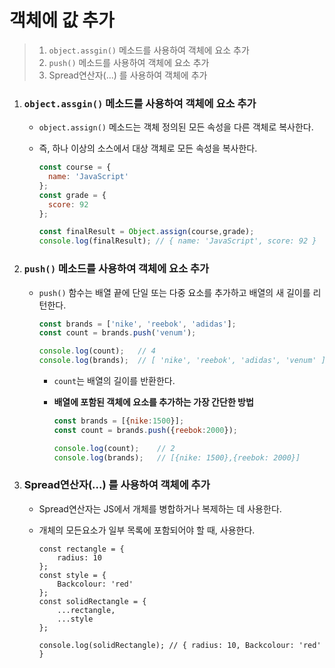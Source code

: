# 객체에 값 추가

> 1. ``object.assgin()`` 메소드를 사용하여 객체에 요소 추가
> 2. ``push()`` 메소드를 사용하여 객체에 요소 추가
> 3. Spread연산자(...) 를 사용하여 객체에 추가

1. ### ``object.assgin()`` 메소드를 사용하여 객체에 요소 추가

   - ``object.assign()`` 메소드는 객체 정의된 모든 속성을 다른 객체로 복사한다.

   - 즉, 하나 이상의 소스에서 대상 객체로 모든 속성을 복사한다.

     ```js
     const course = {
       name: 'JavaScript'  
     };
     const grade = {
       score: 92  
     };
     
     const finalResult = Object.assign(course,grade);
     console.log(finalResult); // { name: 'JavaScript', score: 92 }
     ```

     

2. ### ``push()`` 메소드를 사용하여 객체에 요소 추가

   - ``push()`` 함수는 배열 끝에 단일 또는 다중 요소를 추가하고 배열의 새 길이를 리턴한다.

     ```js
     const brands = ['nike', 'reebok', 'adidas'];
     const count = brands.push('venum');
     
     console.log(count);   // 4
     console.log(brands);  // [ 'nike', 'reebok', 'adidas', 'venum' ]
     ```

     - ``count``는 배열의 길이를 반환한다.

     - **배열에 포함된 객체에 요소를 추가하는 가장 간단한 방법**

       ```js
       const brands = [{nike:1500}];
       const count = brands.push({reebok:2000});
       
       console.log(count);    // 2
       console.log(brands);   // [{nike: 1500},{reebok: 2000}]
       ```

       

3. ### Spread연산자(...) 를 사용하여 객체에 추가

   - Spread연산자는 JS에서 개체를 병합하거나 복제하는 데 사용한다.

   - 개체의 모든요소가 일부 목록에 포함되어야 할 때, 사용한다.

     ```JS
     const rectangle = {
         radius: 10
     };
     const style = {
         Backcolour: 'red'
     };
     const solidRectangle = {
         ...rectangle,
         ...style
     };
     
     console.log(solidRectangle); // { radius: 10, Backcolour: 'red' }
     ```

     